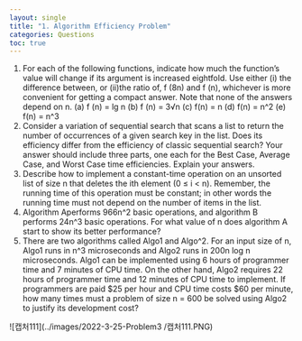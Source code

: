 ```yaml
---
layout: single
title: "1. Algorithm Efficiency Problem"
categories: Questions
toc: true
---
```


1. For each of the following functions, indicate how much the function’s value will change if its
  argument is increased eightfold. Use either (i) the difference between, or (ii)the ratio of, f (8n) and f (n),
  whichever is more convenient for getting a compact answer. Note that none of the answers depend on n.
  (a) f (n) = lg n
  (b) f (n) = 3√n
  (c) f(n) = n
  (d) f(n) = n^2
  (e) f(n) = n^3
2. Consider a variation of sequential search that scans a list to return the number of occurrences
  of a given search key in the list. Does its efficiency differ from the efficiency of classic sequential search?
  Your answer should include three parts, one each for the Best Case, Average Case, and Worst Case time
  efficiencies. Explain your answers.
3. Describe how to implement a constant-time operation on an unsorted list of size n that deletes
  the ith element (0 ≤ i < n). Remember, the running time of this operation must be constant; in other
  words the running time must not depend on the number of items in the list.
4. Algorithm Aperforms 966n^2 basic operations, and algorithm B performs 24n^3 basic operations.
  For what value of n does algorithm A start to show its better performance?
5. There are two algorithms called Algo1 and Algo^2. For an input size of n, Algo1 runs in n^3
  microseconds and Algo2 runs in 200n log n microseconds. Algo1 can be implemented using 6 hours of
  programmer time and 7 minutes of CPU time. On the other hand, Algo2 requires 22 hours of programmer
  time and 12 minutes of CPU time to implement. If programmers are paid $25 per hour and CPU time
  costs $60 per minute, how many times must a problem of size n = 600 be solved using Algo2 to justify its
  development cost?





![캡처111](../images/2022-3-25-Problem3 /캡처111.PNG)

